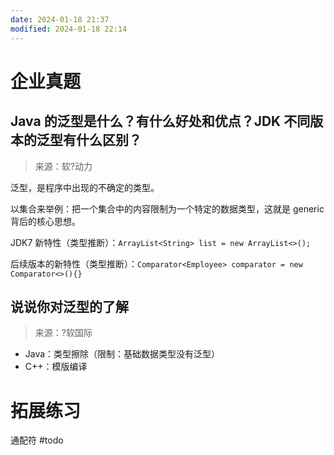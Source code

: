 ```yaml
---
date: 2024-01-18 21:37
modified: 2024-01-18 22:14
---
```


# 企业真题

## Java 的泛型是什么？有什么好处和优点？JDK 不同版本的泛型有什么区别？

>来源：软?动力

泛型，是程序中出现的不确定的类型。

以集合来举例：把一个集合中的内容限制为一个特定的数据类型，这就是 generic 背后的核心思想。

JDK7 新特性（类型推断）：`ArrayList<String> list = new ArrayList<>();`

后续版本的新特性（类型推断）：`Comparator<Employee> comparator = new Comparator<>(){}`

## 说说你对泛型的了解

>来源：?软国际

- Java：类型擦除（限制：基础数据类型没有泛型）
- C++：模版编译

# 拓展练习

通配符 #todo 
